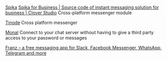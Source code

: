 
[Spika](https://github.com/cloverstudio/Spika)
[Spika for Business | Source code of instant messaging solution for business | Clover Studio](https://spika.business/)
Cross-platform messenger module

[Tinode](https://github.com/tinode/ios)
Cross platform messenger

[Monal](https://github.com/monal-im/Monal)
Connect to your chat server without having to give a third party access to your password or messages

[Franz – a free messaging app for Slack, Facebook Messenger, WhatsApp, Telegram and more](https://meetfranz.com/)
